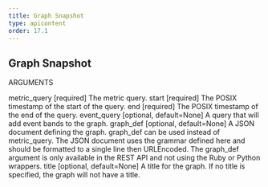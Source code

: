 ```yaml
---
title: Graph Snapshot
type: apicontent
order: 17.1
---
```


## Graph Snapshot
ARGUMENTS

metric_query [required]
The metric query.
start [required]
The POSIX timestamp of the start of the query.
end [required]
The POSIX timestamp of the end of the query.
event_query [optional, default=None]
A query that will add event bands to the graph.
graph_def [optional, default=None]
A JSON document defining the graph. graph_def can be used instead of metric_query. The JSON document uses the grammar defined here and should be formatted to a single line then URLEncoded. The graph_def argument is only available in the REST API and not using the Ruby or Python wrappers.
title [optional, default=None]
A title for the graph. If no title is specified, the graph will not have a title.